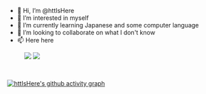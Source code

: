 - 👋 Hi, I’m @httIsHere
- 👀 I’m interested in myself
- 🌱 I’m currently learning Japanese and some computer language
- 💞️ I’m looking to collaborate on what I don't know
- 📫 Here here

<!---
httIsHere/httIsHere is a ✨ special ✨ repository because its `README.md` (this file) appears on your GitHub profile.
You can click the Preview link to take a look at your changes.
--->
<figure class="half">
<img src="https://github-readme-stats.vercel.app/api?username=httIsHere">
    <img src="https://streak-stats.demolab.com/?user=httIsHere&theme=default">
</figure>
<br>


[![httIsHere's github activity graph](https://activity-graph.herokuapp.com/graph?username=httIsHere&theme=react)](https://github.com/ashutosh00710/github-readme-activity-graph)
